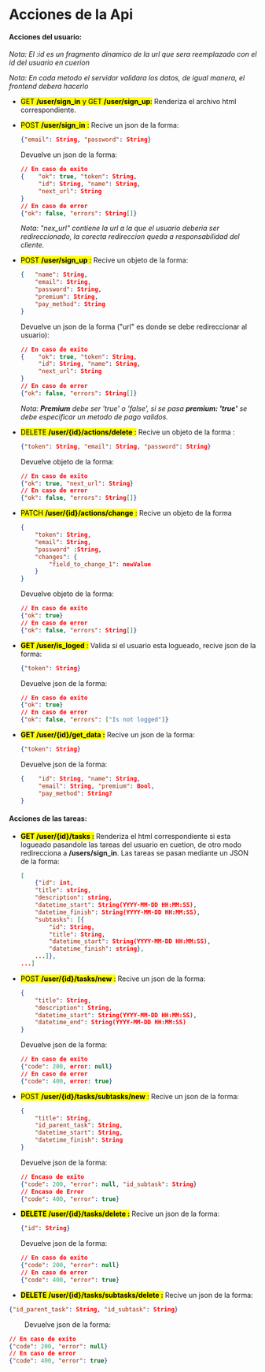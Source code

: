 # Acciones de la Api

#### Acciones del usuario:

*Nota: El :id es un fragmento dinamico de la url que sera reemplazado con el id del usuario en cuerion*

*Nota: En cada metodo el servidor validara los datos, de igual manera, el frontend debera hacerlo*

- <mark>GET **/user/sign_in**  y  GET **/user/sign_up**:</mark> Renderiza el archivo html correspondiente.

- <mark>POST **/user/sign_in** :</mark> Recive un json de la forma: 
  
  ```json
  {"email": String, "password": String} 
  ```
  
  Devuelve un json de la forma:
  
  ```json
  // En caso de exito
  {    "ok": true, "token": String,
       "id": String, "name": String,
       "next_url": String
  }
  // En caso de error
  {"ok": false, "errors": String[]}
  ```
  
  *Nota: "nex_url" contiene la url a la que el usuario deberia ser redireccionado, la corecta redireccion queda a responsabilidad del cliente.*

- <mark>POST **/user/sign_up** :</mark> Recive un objeto de la forma:
  
  ```json
  {   "name": String, 
      "email": String, 
      "password": String, 
      "premium": String, 
      "pay_method": String
  }
  ```
  
  Devuelve un json de la forma ("url" es donde se debe redireccionar al usuario):
  
  ```json
  // En caso de exito
  {    "ok": true, "token": String,
       "id": String, "name": String,
       "next_url": String
  }
  // En caso de error
  {"ok": false, "errors": String[]}
  ```
  
  *Nota: **Premium** debe ser 'true' o 'false', si se pasa **premium: 'true'** se debe especificar un metodo de pago validos.*

- <mark>DELETE **/user/{id}/actions/delete** :</mark> Recive un objeto de la forma :
  
  ```json
  {"token": String, "email": String, "password": String}
  ```
  
  Devuelve objeto de la forma:
  
  ```json
  // En caso de exito
  {"ok": true, "next_url": String}
  // En caso de error
  {"ok": false, "errors": String[]}
  ```

- <mark>PATCH **/user/{id}/actions/change** :</mark> Recive un objeto de la forma 
  
  ```json
  {
      "token": String, 
      "email": String, 
      "password" :String, 
      "changes": {
          "field_to_change_1": newValue    
      }
  }
  ```
  
  Devuelve objeto de la forma:
  
  ```json
  // En caso de exito
  {"ok": true}
  // En caso de error
  {"ok": false, "errors": String[]}
  ```

- <mark>**GET /user/is_loged** :</mark> Valida si el usuario esta logueado, recive json de la forma:
  
  ```json
  {"token": String}
  ```
  
  Devuelve json de la forma:
  
  ```json
  // En caso de exito
  {"ok": true}
  // En caso de error
  {"ok": false, "errors": ["Is not logged"]}
  ```

- **<mark>GET /user/{id}/get_data :</mark>** Recive un json de la forma:
  
  ```json
  {"token": String}
  ```
  
  Devuelve json de la forma:
  
  ```json
  {    "id": String, "name": String, 
       "email": String, "premium": Bool,
       "pay_method": String?
  }
  ```

#### Acciones de las tareas:

- **<mark>GET /user/{id}/tasks :</mark>** Renderiza el html correspondiente si esta logueado pasandole las tareas del usuario en cuetion, de otro modo redirecciona a **/users/sign_in**. Las tareas se pasan mediante un JSON de la forma:
  
  ```json
  [
      {"id": int, 
      "title": string, 
      "description": string, 
      "datetime_start": String(YYYY-MM-DD HH:MM:SS), 
      "datetime_finish": String(YYYY-MM-DD HH:MM:SS), 
      "subtasks": [{
          "id": String,
          "title": String, 
          "datetime_start": String(YYYY-MM-DD HH:MM:SS), 
          "datetime_finish": string},
      ...]}, 
  ...]
  ```

- <mark>POST **/user/{id}/tasks/new** :</mark> Recive un json de la forma:
  
  ```json
  {    
      "title": String, 
      "description": String, 
      "datetime_start": String(YYYY-MM-DD HH:MM:SS),
      "datetime_end": String(YYYY-MM-DD HH:MM:SS)
  }
  ```
  
  Devuelve json de la forma:
  
  ```json
  // En caso de exito
  {"code": 200, error: null}
  // En caso de error
  {"code": 400, error: true}
  ```

- <mark>POST **/user/{id}/tasks/subtasks/new** :</mark> Recive un json de la forma:
  
  ```json
  {
      "title": String, 
      "id_parent_task": String, 
      "datetime_start": String,
      "datetime_finish": String
  }
  ```
  
  Devuelve json de la forma:
  
  ```json
  // Encaso de exito
  {"code": 200, "error": null, "id_subtask": String}
  // Encaso de Error
  {"code": 400, "error": true}
  ```

- **<mark>DELETE /user/{id}/tasks/delete :</mark>** Recive un json de la forma:
  
  ```json
  {"id": String}
  ```
  
  Devuelve json de la forma:
  
  ```json
  // En caso de exito
  {"code": 200, "error": null}
  // En caso de error
  {"code": 400, "error": true}
  ```

- <mark>**DELETE /user/{id}/tasks/subtasks/delete :**</mark> Recive un json de la forma:

```json
{"id_parent_task": String, "id_subtask": String}
```

        Devuelve json de la forma:

```json
// En caso de exito
{"code": 200, "error": null}
// En caso de error
{"code": 400, "error": true}
```
